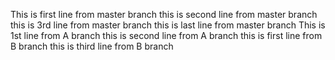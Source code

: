 This is first line from master branch
this is second line from master branch
this is 3rd line from master branch
this is last line from master branch
This is 1st line from A branch
this is second line from A branch
this is first line from B branch
this is third line from B branch

